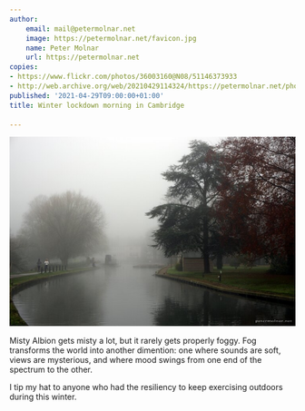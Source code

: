 ```yaml
---
author:
    email: mail@petermolnar.net
    image: https://petermolnar.net/favicon.jpg
    name: Peter Molnar
    url: https://petermolnar.net
copies:
- https://www.flickr.com/photos/36003160@N08/51146373933
- http://web.archive.org/web/20210429114324/https://petermolnar.net/photo/winter-lockdown-in-fog/
published: '2021-04-29T09:00:00+01:00'
title: Winter lockdown morning in Cambridge

---
```


![](winter-lockdown-in-fog.jpg)

Misty Albion gets misty a lot, but it rarely gets properly foggy. Fog
transforms the world into another dimention: one where sounds are soft,
views are mysterious, and where mood swings from one end of the spectrum
to the other.

I tip my hat to anyone who had the resiliency to keep exercising
outdoors during this winter.